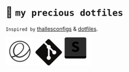 # :gem: `my precious dotfiles`

`Inspired by` [thallesconfigs](https://github.com/thallesmarchetti/thallesconfigs) & [dotfiles](http://dotfiles.github.io/).

[![elementary](img/elementary.png)](#) [![git](img/git.png)](git/) [![sublime](img/sublime.png)](#)

